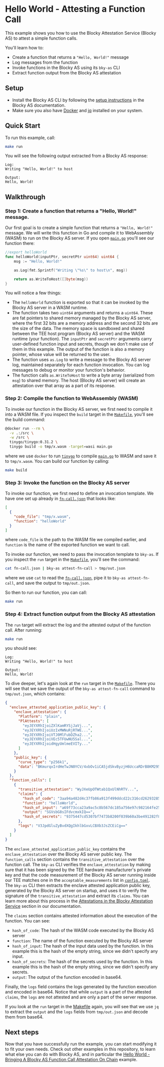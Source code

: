 # Hello World - Attesting a Function Call

This example shows you how to use the Blocky Attestation Service (Blocky AS) to
attest a simple function calls.

You'll learn how to:

- Create a function that returns a `"Hello, World!"` message
- Log messages from the function
- Invoke functions in the Blocky AS using its `bky-as` CLI
- Extract function output from the Blocky AS attestation

## Setup

- Install the Blocky AS CLI by following the
  [setup instructions](https://blocky-docs.redocly.app/attestation-service/setup)
  in the Blocky AS documentation.
- Make sure you also have
  [Docker](https://www.docker.com/) and [jq](https://jqlang.org/) installed on
  your system.

## Quick Start

To run this example, call:

```bash
make run
```

You will see the following output extracted from a Blocky AS response:

```
Log:
Writing "Hello, World!" to host

Output:
Hello, World!
```

## Walkthrough

### Step 1: Create a function that returns a "Hello, World!" message.

Our first goal is to create a simple function that returns a `"Hello, World!"`
message. We will write this function in Go and compile it to WebAssembly (WASM)
to run on the Blocky AS server. If you open [`main.go`](./main.go) you'll see
our function there:

```go
//export helloWorld
func helloWorld(inputPtr, secretPtr uint64) uint64 {
	msg := "Hello, World!"

	as.Log(fmt.Sprintf("Writing \"%s\" to host\n", msg))

	return as.WriteToHost([]byte(msg))
}
```

You will notice a few things:

- The `helloWorld` function is exported so that it can be invoked by the
  Blocky AS server in a WASM runtime.
- The function takes two `uint64` arguments and returns a `uint64`. These are
  fat pointers to shared memory managed by the Blocky AS server, where the first
  32 bits are a memory address and the second 32 bits are the size of the data.
  The memory space is sandboxed and shared between the TEE host program (Blocky
  AS server) and the WASM runtime (your function). The `inputPtr` and
  `secretPtr` arguments carry user-defined function input and secrets,
  though we don't make use of them in this example. The output of the function
  is also a memory pointer, whose value will be returned to the user.
- The function uses `as.Log` to write a message to the Blocky AS server log, 
  maintained separately for each function invocation. You can log messages
  to debug or monitor your function's behavior.
- The function calls `as.WriteToHost` to write a byte array (serialized from
  `msg`) to shared memory. The host (Blocky AS server) will create an 
  attestation over that array as a part of its response.

### Step 2: Compile the function to WebAssembly (WASM)

To invoke our function in the Blocky AS server, we first need to compile
it into a WASM file. If you inspect the `build` target in the
[`Makefile`](./Makefile), you'll see the build command:

```bash
@docker run --rm \
  -v .:/src \
  -w /src \
  tinygo/tinygo:0.31.2 \
  tinygo build -o tmp/x.wasm -target=wasi main.go
```

where we use `docker` to run [`tinygo`](https://tinygo.org/) to compile 
[`main.go`](./main.go) to WASM and save it to `tmp/x.wasm`. You can build our
function by calling:

```bash
make build
```

### Step 3: Invoke the function on the Blocky AS server

To invoke our function, we first need to define an invocation template.
We have one set up already in [`fn-call.json`](./fn-call.json) that looks like:

```json
[
  {
    "code_file": "tmp/x.wasm",
    "function": "helloWorld"
  }
]
```

where `code_file` is the path to the WASM file we compiled earlier, and
`function` is the name of the exported function we want to call.

To invoke our function, we need to pass the invocation template to `bky-as`.
If you inspect the `run` target in the [`Makefile`](./Makefile), you'll see the
command:

```bash
cat fn-call.json | bky-as attest-fn-call > tmp/out.json
```

where we use `cat` to read the [`fn-call.json`](./fn-call.json), pipe it to
`bky-as attest-fn-call`, and save the output to `tmp/out.json`.

So then to run our function, you can call:

```bash
make run
```

### Step 4: Extract function output from the Blocky AS attestation

The `run` target will extract the log and the attested output of the function 
call. 
After running:

```bash
make run
```

you should see:

```
Log:
Writing "Hello, World!" to host

Output:
Hello, World!
```

To dive deeper, let's again look at the `run` target in the 
[`Makefile`](./Makefile). There you will see that we save the output of the
`bky-as attest-fn-call` command to `tmp/out.json`, which contains:

```json
{
  "enclave_attested_application_public_key": {
    "enclave_attestation": {
      "Platform": "plain",
      "PlAttests": [
        "eyJEYXRhIjoiZXlKamRYSjJaVj...", 
        "eyJEYXRhIjoiUzIxMWNuRjRTWE...", 
        "eyJEYXRhIjoiVTJ0MlFubDZha2...",
        "eyJEYXRhIjoiVEc5TFUwNU5Sal...",
        "eyJEYXRhIjoidHgyUmlmeEVITy..."
      ]
    },
    "public_key": {
      "curve_type": "p256k1",
      "data": "BKmurqxIrdHeTwJN0YCV/4xbOv1iCA5jdSkvByzjH6UccaRDrB8KM295IkeihMQJOLoKSNMF5/mKypRbUp7Lkcs="
    }
  },
  "function_calls": [
    {
      "transitive_attestation": "WyJXeUpOTWtab1QxUlNhRTV...",
      "claims": {
        "hash_of_code": "3aa94a482d4c37fb86a913f499ddcd22c316cd26293285bf063d015c160121e1f8821019d4e141ac1eb17030f556368a7edbd3d4cc24f159107b2bb07fb27a05",
        "function": "helloWorld",
        "hash_of_input": "a69f73cca23a9ac5c8b567dc185a756e97c982164fe25859e0d1dcc1475c80a615b2123af1f5f94c11e3e9402c3ac558f500199d95b6d3e301758586281dcd26",
        "output": "SGVsbG8sIFdvcmxkIQ==",
        "hash_of_secrets": "9375447cd5307bf7473b8200f039b60a3be491282f852df9f42ce31a8a43f6f8e916c4f8264e7d233add48746a40166eec588be8b7b9b16a5eb698d4c3b06e00"
      },
      "logs": "V3JpdGluZyBvdXQgIkhlbGxvLCBXb3JsZCEiCg=="
    }
  ]
}
```

The `enclave_attested_application_public_key` contains the `enclave_attestation`
over the Blocky AS server public key. The `function_calls` section contains the
`transitive_attestation` over the function call. The `bky-as` CLI verifies the
`enclave_attestation` by making sure that it has been signed by the TEE hardware
manufacturer's private key and that the code measurement of the Blocky AS server
running inside our TEE matches one in the `acceptable_measurements` list in 
[`config.toml`](../config.toml). The `bky-as` CLI then extracts the enclave
attested application public key, generated by the Blocky AS server on startup,
and uses it to verify the signature of the `transitive_attestation` and extract
its `claims`. You can learn more about this process in
the [Attestations in the Blocky Attestation Service](https://blocky-docs.redocly.app/attestation-service/concepts#attestations-in-the-blocky-attestation-service)
section in our documentation.

The `claims` section contains attested information about the execution of
the function.
You can see:

- `hash_of_code`: The hash of the WASM code executed by the Blocky AS server
- `function`: The name of the function executed by the Blocky AS server
- `hash_of_input`: The hash of the input data used by the function. In this
  example this is the hash of the empty string, since we didn't specify any
  input.
- `hash_of_secrets`: The hash of the secrets used by the function. In this
  example this is the hash of the empty string, since we didn't specify any
  secrets.
- `output`: The output of the function encoded in base64.

Finally, the `logs` field contains the logs generated by the function execution
and encoded in base64. Notice that while `output` is a part of the attested
`claims`, the `logs` are not attested and are only a part of the server response. 

If you look at the `run` target in the [Makefile](./Makefile) again, you will
see that we use `jq` to extract the `output` and the `logs` fields from
`tmp/out.json` and decode them from base64.

## Next steps

Now that you have successfully run the example, you can start modifying it to
fit your own needs. Check out other examples in this repository, to learn what
else you can do with Blocky AS, and in particular the 
[Hello World - Bringing A Blocky AS Function Call Attestation On Chain](../hello_world_on_chain)
example.


